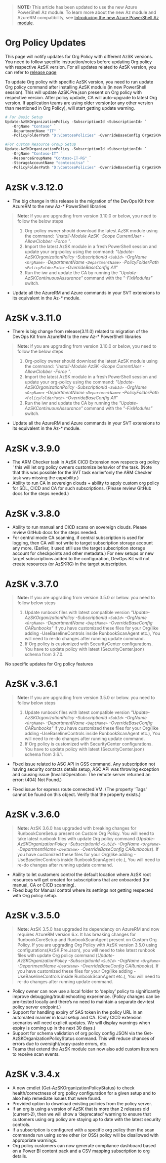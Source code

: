 
> <b>NOTE:</b>
> This article has been updated to use the new Azure PowerShell Az module. To learn more about the new Az module and AzureRM compatibility, see [Introducing the new Azure PowerShell Az module](https://docs.microsoft.com/en-us/powershell/azure/new-azureps-module-az).

# Org Policy Updates

This page will notify updates for Org Policy with different AzSK versions. You need to follow specific instruction/notes before updating Org policy with respective AzSK version. For all updates related to AzSK version, you can refer to [release page](https://azsk.azurewebsites.net/ReleaseNotes/RN180927.html)

To update Org policy with specific AzSK version, you need to run update Org policy command after installing AzSK module (in new PowerShell session). This will update AzSK.Pre.json present on Org policy with respective version. After policy updade, CA will auto-upgrade to latest Org version. If application teams are using older version(or any other version than mentioned in Org Policy), will start getting update warning.    

```PowerShell
# For Basic Setup
Update-AzSKOrganizationPolicy -SubscriptionId <SubscriptionId> `
   -OrgName "Contoso" `
   -DepartmentName "IT" `
   -PolicyFolderPath "D:\ContosoPolicies" -OverrideBaseConfig OrgAzSKVersion

#For custom Resource Group Setup
Update-AzSKOrganizationPolicy -SubscriptionId <SubscriptionId> `
   -OrgName "Contoso-IT" `           
   -ResourceGroupName "Contoso-IT-RG" `
   -StorageAccountName "contosoitsa" `
   -PolicyFolderPath "D:\ContosoPolicies" -OverrideBaseConfig OrgAzSKVersion
```

# AzSK v.3.12.0

*	The big change in this release is the migration of the DevOps Kit from AzureRM to the new Az-* PowerShell libraries
> **Note:** If you are upgrading from version 3.10.0 or below, you need to follow the below steps
> 1. Org-policy owner should download the latest AzSK module using the command: *"Install-Module AzSK -Scope CurrentUser -AllowClobber -Force
"*.
> 2. Import the latest AzSK module in a fresh PowerShell session and update your org-policy using the command: *"Update-AzSKOrganizationPolicy -SubscriptionId `<SubId>` -OrgName `<OrgName>` -DepartmentName `<DepartmentName>` -PolicyFolderPath `<PolicyFolderPath>` -OverrideBaseConfig All"*
> 3. Run the iwr and update the CA by running the *"Update-AzSKContinuousAssurance"* command with the *"-FixModules"* switch.

* Update all the AzureRM and Azure commands in your SVT extensions to its equivalent in the Az-* module.

# AzSK v.3.11.0

*	There is big change from release(3.11.0) related to migration of the DevOps Kit from AzureRM to the new Az-* PowerShell libraries
> **Note:** If you are upgrading from version 3.10.0 or below, you need to follow the below steps
> 1. Org-policy owner should download the latest AzSK module using the command: *"Install-Module AzSK -Scope CurrentUser -AllowClobber -Force
"*.
> 2. Import the latest AzSK module in a fresh PowerShell session and update your org-policy using the command: *"Update-AzSKOrganizationPolicy -SubscriptionId `<SubId>` -OrgName `<OrgName>` -DepartmentName `<DepartmentName>` -PolicyFolderPath `<PolicyFolderPath>` -OverrideBaseConfig All"*
> 3. Run the iwr and update the CA by running the *"Update-AzSKContinuousAssurance"* command with the *"-FixModules"* switch.

* Update all the AzureRM and Azure commands in your SVT extensions to its equivalent in the Az-* module.

# AzSK v.3.9.0

*	The ARM Checker task in AzSK CICD Extension now respects org policy ' this will let org policy owners customize behavior of the task. (Note that this was possible for the SVT task earlier'only the ARM Checker task was missing the capability.)
*	Ability to run CA in sovereign clouds + ability to apply custom org policy for SDL, CICD and CA for such subscriptions. (Please review GitHub docs for the steps needed.)

# AzSK v.3.8.0

*	Ability to run manual and CICD scans on sovereign clouds. Please review GitHub docs for the steps needed.
*	For central mode CA scanning, if central subscription is used for logging, then CA will not write to target subscription storage account any more. (Earlier, it used still use the target subscription storage account for checkpoints and other metadata.) For new setups or new target subscriptions added to the configuration, DevOps Kit will not create resources (or AzSKRG) in the target subscription.

# AzSK v.3.7.0

> **Note:** If you are upgrading from version 3.5.0 or below. you need to follow below steps
> 1. Update runbook files with latest compatible version
*"Update-AzSKOrganizationPolicy -SubscriptionId `<SubId>` -OrgName `<OrgName>` -DepartmentName `<DeptName>` -OverrideBaseConfig CARunbooks"* If you have customized these files for your Org(like adding -UseBaselineControls inside RunbookScanAgent etc.), You will need to re-do changes after running update command.
> 2. If Org policy is customized with SecurityCenter configurations. You have to update policy with latest (SecurityCenter.json) schema from 3.7.0.

No specific updates for Org policy features

# AzSK v.3.6.1

> **Note:** If you are upgrading from version 3.5.0 or below. you need to follow below steps
> 1. Update runbook files with latest compatible version
*"Update-AzSKOrganizationPolicy -SubscriptionId `<SubId>` -OrgName `<OrgName>` -DepartmentName `<DeptName>` -OverrideBaseConfig CARunbooks"* If you have customized these files for your Org(like adding -UseBaselineControls inside RunbookScanAgent etc.), You will need to re-do changes after running update command.
> 2. If Org policy is customized with SecurityCenter configurations. You have to update policy with latest (SecurityCenter.json) schema from 3.6.1.
  

* Fixed issue related to ASC API in GSS command. Any subscription not having security contacts details setup, ASC API was throwing exception and causing issue (InvalidOperation: The remote server returned an error: (404) Not Found.)

* Fixed issue for express route connected VM. (The property 'Tags' cannot be found on this object. Verify that the property exists.)


# AzSK v.3.6.0
>**Note:** AzSK 3.6.0 has upgraded with breaking changes for RunbookCoreSetup present on Custom Org Policy.  You will need to take latest runbook files with update Org policy command (*Update-AzSKOrganizationPolicy -SubscriptionId `<SubId>` -OrgName `<OrgName>` -DepartmentName `<DeptName>` -OverrideBaseConfig CARunbooks*). If you have customized these files for your Org(like adding -UseBaselineControls inside RunbookScanAgent etc.), You will need to re-do changes after running update command.

* Ability to let customers control the default location where AzSK root resources will get created for subscriptions that are onboarded (for manual, CA or CICD scanning).
* Fixed bug for Manual control where its settings not getting respected with Org policy setup.


# AzSK v.3.5.0

>**Note:** AzSK 3.5.0 has upgraded its dependancy on AzureRM and now requires AzureRM version 6.x. It has breaking changes for RunbookCoreSetup and RunbookScanAgent present on Custom Org Policy. If you are upgrading Org Policy with AzSK version 3.5.0 using configurations(AzSK.Pre.Json), you will need to take latest runbook files with update Org policy command (*Update-AzSKOrganizationPolicy -SubscriptionId `<SubId>` -OrgName `<OrgName>` -DepartmentName `<DeptName>` -OverrideBaseConfig CARunbooks*). If you have customized these files for your Org(like adding -UseBaselineControls inside RunbookScanAgent etc.), You will need to re-do changes after running update command.

* Policy owner can now use a local folder to ‘deploy’ policy to significantly improve debugging/troubleshooting experience. (Policy changes can be pre-tested locally and there’s no need to maintain a separate dev-test policy server endpoint.)
* Support for handling expiry of SAS token in the policy URL in an automated manner in local setup and CA. (Only CICD extension scenarios will need explicit updates. We will display warnings when expiry is coming up in the next 30 days.) 
* Support for schema validation of org policy config JSON via the Get-AzSKOrganizationPolicyStatus command. This will reduce chances of errors due to oversight/copy-paste errors, etc.
* Teams that extend the AzSK module can now also add custom listeners to receive scan events.

# AzSK v.3.4.x

*	A new cmdlet (Get-AzSKOrganizationPolicyStatus) to check health/correctness of org policy configuration for a given setup and to also help remediate issues that were found.
* Provided option to download existing policies from the policy server.
*	If an org is using a version of AzSK that is more than 2 releases old (current-2), then we will show a ‘deprecated’ warning to ensure that customers using org policy are staying up to date with the latest security controls.
*	If a subscription is configured with a specific org policy then the scan commands run using some other (or OSS) policy will be disallowed with appropriate warnings.
*	Org policy customers can now generate compliance dashboard based on a Power BI content pack and a CSV mapping subscription to org details.

